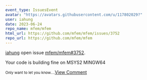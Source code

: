 ```yaml
---
event_type: IssuesEvent
avatar: "https://avatars.githubusercontent.com/u/117802029?"
user: iahung
date: 2023-06-24
repo_name: mfem/mfem
html_url: https://github.com/mfem/mfem/issues/3752
repo_url: https://github.com/mfem/mfem
---
```


<a href='https://github.com/iahung' target='_blank'>iahung</a> open issue <a href='https://github.com/mfem/mfem/issues/3752' target='_blank'>mfem/mfem#3752</a>.

<p>Your code is building fine on MSYS2 MINGW64</p><small>Only want to let you know....</small><a href='https://github.com/mfem/mfem/issues/3752' target='_blank'>View Comment</a>